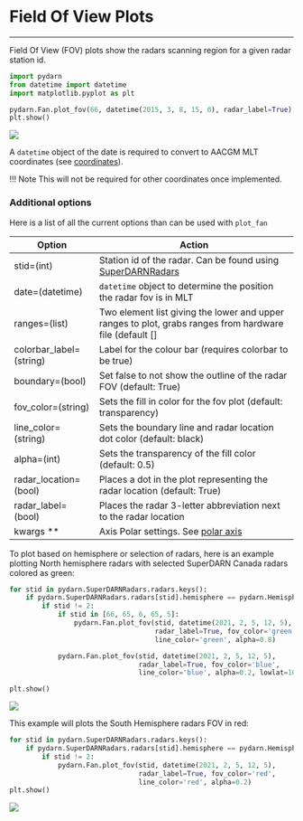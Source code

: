 # Field Of View Plots
---

Field Of View (FOV) plots show the radars scanning region for a given radar station id. 

```python
import pydarn
from datetime import datetime
import matplotlib.pyplot as plt 

pydarn.Fan.plot_fov(66, datetime(2015, 3, 8, 15, 0), radar_label=True)
plt.show()
```

![](,,/imgs/fov_1.png)

A `datetime` object of the date is required to convert to AACGM MLT coordinates (see [coordinates](coordinates.md)). 

!!! Note
    This will not be required for other coordinates once implemented. 

### Additional options

Here is a list of all the current options than can be used with `plot_fan`

| Option                  | Action                                                                                                  |
| ----------------------- | ------------------------------------------------------------------------------------------------------- |
| stid=(int)              | Station id of the radar. Can be found using [SuperDARNRadars](hardware.md)                              |
| date=(datetime)         | `datetime` object to determine the position the radar fov is in MLT
| ranges=(list)           | Two element list giving the lower and upper ranges to plot, grabs ranges from hardware file (default [] |
| colorbar_label=(string) | Label for the colour bar (requires colorbar to be true)                                                 |
| boundary=(bool)         | Set false to not show the outline of the radar FOV (default: True)                                      |
| fov_color=(string)      | Sets the fill in color for the fov plot (default: transparency)                                         |
| line_color=(string)     | Sets the boundary line and radar location dot color (default: black)                                    |
| alpha=(int)             | Sets the transparency of the fill color (default: 0.5)                                                  |
| radar_location=(bool)   | Places a dot in the plot representing the radar location (default: True)                                |
| radar_label=(bool)      | Places the radar 3-letter abbreviation next to the radar location                                       |
| kwargs **               | Axis Polar settings. See [polar axis](axis.py)                                                          |

To plot based on hemisphere or selection of radars, here is an example plotting North hemisphere radars with selected SuperDARN Canada radars colored as green:

```python
for stid in pydarn.SuperDARNRadars.radars.keys():
    if pydarn.SuperDARNRadars.radars[stid].hemisphere == pydarn.Hemisphere.North:
        if stid != 2:
            if stid in [66, 65, 6, 65, 5]: 
                pydarn.Fan.plot_fov(stid, datetime(2021, 2, 5, 12, 5), 
                                    radar_label=True, fov_color='green',
                                    line_color='green', alpha=0.8)

            pydarn.Fan.plot_fov(stid, datetime(2021, 2, 5, 12, 5), 
                                radar_label=True, fov_color='blue',
                                line_color='blue', alpha=0.2, lowlat=10)

plt.show()
```

![](fov_2.png)

This example will plots the South Hemisphere radars FOV in red:

```python
for stid in pydarn.SuperDARNRadars.radars.keys():
    if pydarn.SuperDARNRadars.radars[stid].hemisphere == pydarn.Hemisphere.South:
        if stid != 2:
            pydarn.Fan.plot_fov(stid, datetime(2021, 2, 5, 12, 5),
                                radar_label=True, fov_color='red',
                                line_color='red', alpha=0.2)
plt.show()
```

![](fov_3.png)
